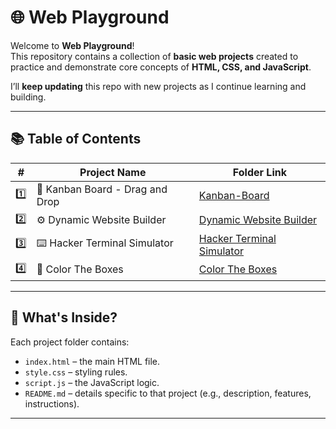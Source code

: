 # 🌐 Web Playground

Welcome to **Web Playground**!  
This repository contains a collection of **basic web projects** created to practice and demonstrate core concepts of **HTML, CSS, and JavaScript**.

I’ll **keep updating** this repo with new projects as I continue learning and building.

---

## 📚 Table of Contents

| #   | Project Name             | Folder Link           |
|-----|---------------------------|-----------------------|
| 1️⃣  | 🎯 Kanban Board - Drag and Drop | [Kanban-Board](./01-Kanban-Board/) |
| 2️⃣  | ⚙️ Dynamic Website Builder | [Dynamic Website Builder](./02-Dynamic-Website-Builder/) |
| 3️⃣  | ⌨️ Hacker Terminal Simulator | [Hacker Terminal Simulator](./03-Hacker-Terminal-Simulator/) |
| 4️⃣  | 🌈 Color The Boxes | [Color The Boxes](./04-Color-The-Boxes/) |


---

## 🚀 What's Inside?
Each project folder contains:
- `index.html` – the main HTML file.
- `style.css` – styling rules.
- `script.js` – the JavaScript logic.
- `README.md` – details specific to that project (e.g., description, features, instructions).

---

